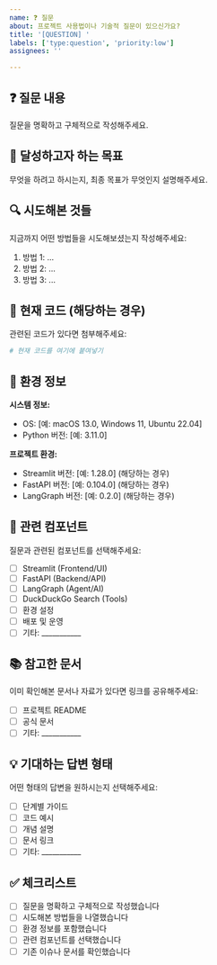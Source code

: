 ```yaml
---
name: ❓ 질문
about: 프로젝트 사용법이나 기술적 질문이 있으신가요?
title: '[QUESTION] '
labels: ['type:question', 'priority:low']
assignees: ''

---
```


## ❓ 질문 내용
질문을 명확하고 구체적으로 작성해주세요.

## 🎯 달성하고자 하는 목표
무엇을 하려고 하시는지, 최종 목표가 무엇인지 설명해주세요.

## 🔍 시도해본 것들
지금까지 어떤 방법들을 시도해보셨는지 작성해주세요:

1. 방법 1: ...
2. 방법 2: ...
3. 방법 3: ...

## 💾 현재 코드 (해당하는 경우)
관련된 코드가 있다면 첨부해주세요:

```python
# 현재 코드를 여기에 붙여넣기
```

## 🔧 환경 정보
**시스템 정보:**
- OS: [예: macOS 13.0, Windows 11, Ubuntu 22.04]
- Python 버전: [예: 3.11.0]

**프로젝트 환경:**
- Streamlit 버전: [예: 1.28.0] (해당하는 경우)
- FastAPI 버전: [예: 0.104.0] (해당하는 경우)
- LangGraph 버전: [예: 0.2.0] (해당하는 경우)

## 🎯 관련 컴포넌트
질문과 관련된 컴포넌트를 선택해주세요:

- [ ] Streamlit (Frontend/UI)
- [ ] FastAPI (Backend/API)
- [ ] LangGraph (Agent/AI)
- [ ] DuckDuckGo Search (Tools)
- [ ] 환경 설정
- [ ] 배포 및 운영
- [ ] 기타: ___________

## 📚 참고한 문서
이미 확인해본 문서나 자료가 있다면 링크를 공유해주세요:

- [ ] 프로젝트 README
- [ ] 공식 문서
- [ ] 기타: ___________

## 💡 기대하는 답변 형태
어떤 형태의 답변을 원하시는지 선택해주세요:

- [ ] 단계별 가이드
- [ ] 코드 예시
- [ ] 개념 설명
- [ ] 문서 링크
- [ ] 기타: ___________

## ✅ 체크리스트
- [ ] 질문을 명확하고 구체적으로 작성했습니다
- [ ] 시도해본 방법들을 나열했습니다
- [ ] 환경 정보를 포함했습니다
- [ ] 관련 컴포넌트를 선택했습니다
- [ ] 기존 이슈나 문서를 확인했습니다 